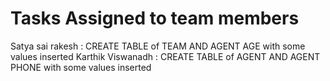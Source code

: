 # Tasks Assigned to team members 


Satya sai rakesh  : CREATE TABLE of  TEAM AND  AGENT AGE with some values inserted 
Karthik Viswanadh : CREATE TABLE of  AGENT AND AGENT PHONE with some values inserted


